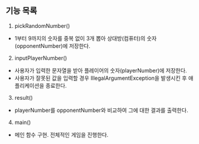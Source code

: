 ## 기능 목록
1. pickRandomNumber()

- 1부터 9까지의 숫자를 중복 없이 3개 뽑아 상대방(컴퓨터)의 숫자(opponentNumber)에 저장한다.

2. inputPlayerNumber()

- 사용자가 입력한 문자열을 받아 플레이어의 숫자(playerNumber)에 저장한다.
- 사용자가 잘못된 값을 입력할 경우 IllegalArgumentException을 발생시킨 후 애플리케이션을 종료한다.

3. result()

- playerNumber를 opponentNumber와 비교하여 그에 대한 결과를 출력한다.

4. main()

- 메인 함수 구현. 전체적인 게임을 진행한다.